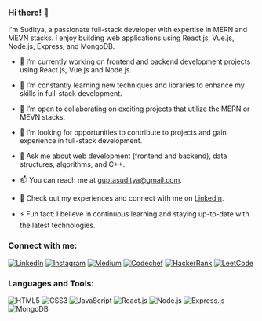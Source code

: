 ### Hi there! 👋

I'm Suditya, a passionate full-stack developer with expertise in MERN and MEVN stacks. I enjoy building web applications using React.js, Vue.js, Node.js, Express, and MongoDB.

- 🔭 I’m currently working on frontend and backend development projects using React.js, Vue.js and Node.js.

- 🌱 I’m constantly learning new techniques and libraries to enhance my skills in full-stack development.

- 👯 I’m open to collaborating on exciting projects that utilize the MERN or MEVN stacks.

- 🤝 I’m looking for opportunities to contribute to projects and gain experience in full-stack development.

- 💬 Ask me about web development (frontend and backend), data structures, algorithms, and C++.

- 📫 You can reach me at [guptasuditya@gmail.com](mailto:guptasuditya@gmail.com).

- 📄 Check out my experiences and connect with me on [LinkedIn](https://www.linkedin.com/in/sudityagupta/).

- ⚡ Fun fact: I believe in continuous learning and staying up-to-date with the latest technologies.

### Connect with me:

[![LinkedIn](https://img.shields.io/badge/LinkedIn-sudityagupta-blue)](https://linkedin.com/in/sudityagupta)
[![Instagram](https://img.shields.io/badge/Instagram-guptasuditya-red)](https://instagram.com/guptasuditya)
[![Medium](https://img.shields.io/badge/Medium-@guptasuditya-green)](https://medium.com/@guptasuditya)
[![Codechef](https://img.shields.io/badge/Codechef-suditya22coder-brown)](https://www.codechef.com/users/suditya22coder)
[![HackerRank](https://img.shields.io/badge/HackerRank-guptasuditya-yellow)](https://www.hackerrank.com/guptasuditya)
[![LeetCode](https://img.shields.io/badge/LeetCode-guptasuditya-lightgrey)](https://www.leetcode.com/guptasuditya)

### Languages and Tools:

![HTML5](https://img.shields.io/badge/HTML5-E34F26?logo=html5&logoColor=white&style=flat)
![CSS3](https://img.shields.io/badge/CSS3-1572B6?logo=css3&logoColor=white&style=flat)
![JavaScript](https://img.shields.io/badge/JavaScript-F7DF1E?logo=javascript&logoColor=black&style=flat)
![React.js](https://img.shields.io/badge/React.js-61DAFB?logo=react&logoColor=black&style=flat)
![Node.js](https://img.shields.io/badge/Node.js-339933?logo=node.js&logoColor=white&style=flat)
![Express.js](https://img.shields.io/badge/Express.js-000000?logo=express&logoColor=white&style=flat)
![MongoDB](https://img.shields.io/badge/MongoDB-47A248?logo=mongodb&logoColor=white&style=flat)
